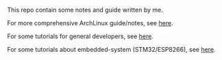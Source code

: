 This repo contain some notes and guide written by me.

For more comprehensive ArchLinux guide/notes, see [here](https://github.com/mekatronik-achmadi/archmate).

For some tutorials for general developers, see [here](https://github.com/mekatronik-achmadi/md_tutorial/tree/master/internship).

For some tutorials about embedded-system (STM32/ESP8266), see [here](https://github.com/mekatronik-achmadi/md_tutorial/tree/master/electronic).
